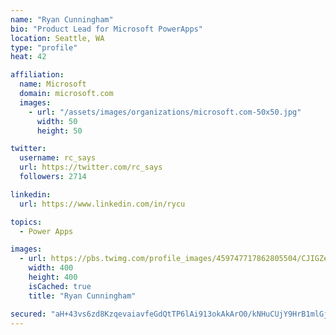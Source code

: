```yaml
---
name: "Ryan Cunningham"
bio: "Product Lead for Microsoft PowerApps"
location: Seattle, WA
type: "profile"
heat: 42

affiliation:
  name: Microsoft
  domain: microsoft.com
  images:
    - url: "/assets/images/organizations/microsoft.com-50x50.jpg"
      width: 50
      height: 50

twitter:
  username: rc_says
  url: https://twitter.com/rc_says
  followers: 2714

linkedin:
  url: https://www.linkedin.com/in/rycu

topics:
  - Power Apps

images:
  - url: https://pbs.twimg.com/profile_images/459747717862805504/CJIGZejd_400x400.png
    width: 400
    height: 400
    isCached: true
    title: "Ryan Cunningham"

secured: "aH+43vs6zd8KzqevaiavfeGdQtTP6lAi913okAkArO0/kNHuCUjY9HrB1mlGjs1KjkUAtIbYtfGzINSEigp2p2kKC8Jgwpft8rW+XtXXlZR/QvGsJhS/Z3ClDuCnKbC20iTbpazHX0uOzTEGGiv1YzHOvX/SKWzW6c9fjJxeJ27Q0gdVKD7k26TS9Tfq3yUSXQIYN9NuPBdK7rywdEWpjpsCk+IqsWvGLVJZ+OLdaE5z3ZyiqJ2siKO1oIQpeQd949weyGnnNby4FkO56MU0MHeEkB+RI3z2WyZnuxL/Ad4DiKtbtr3BtRGDzPMhc5z3SkE61EcInwOK7B5dzgAVeV0Q4vc//dELt2M/d+8Rg78f2AB0Wg0VAR0BEqS4InNXElvAonFTEDLL9giFD53VYp6/kyFjWlpr9hkkaRqteFA=;FYbhF0XXxyNCA5xbie7ecw=="
---
```


